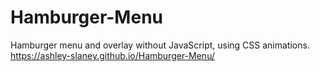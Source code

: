 # Hamburger-Menu
Hamburger menu and overlay without JavaScript, using CSS animations.
https://ashley-slaney.github.io/Hamburger-Menu/
